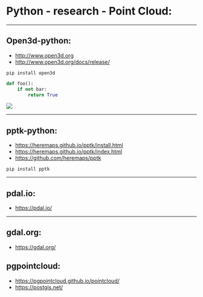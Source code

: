 # Python - research - Point Cloud:

***

## Open3d-python: 
- http://www.open3d.org
- http://www.open3d.org/docs/release/

```
pip install open3d
```

```python
def foo():
    if not bar:
        return True
```
![](/images/.png)

***

## pptk-python: 
- https://heremaps.github.io/pptk/install.html
- https://heremaps.github.io/pptk/index.html
- https://github.com/heremaps/pptk

```
pip install pptk
```

***

## pdal.io:
- https://pdal.io/

***

## gdal.org:
- https://gdal.org/

## pgpointcloud:
- https://pgpointcloud.github.io/pointcloud/
- https://postgis.net/



